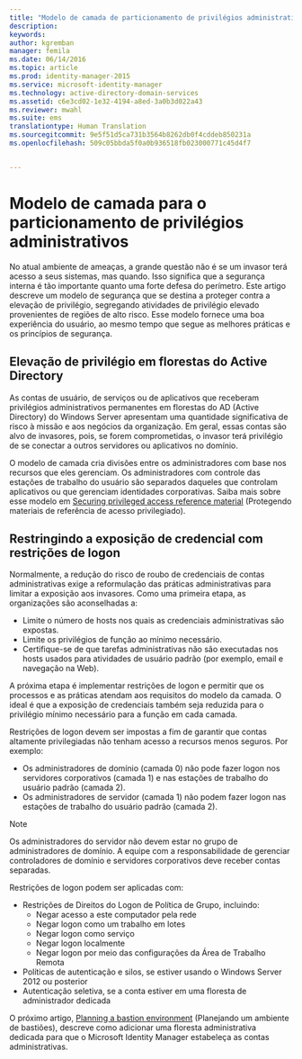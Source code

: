 ```yaml
---
title: "Modelo de camada de particionamento de privilégios administrativos | Microsoft Identity Manager"
description: 
keywords: 
author: kgremban
manager: femila
ms.date: 06/14/2016
ms.topic: article
ms.prod: identity-manager-2015
ms.service: microsoft-identity-manager
ms.technology: active-directory-domain-services
ms.assetid: c6e3cd02-1e32-4194-a8ed-3a0b3d022a43
ms.reviewer: mwahl
ms.suite: ems
translationtype: Human Translation
ms.sourcegitcommit: 9e5f51d5ca731b3564b8262db0f4cddeb850231a
ms.openlocfilehash: 509c05bbda5f0a0b936518fb023000771c45d4f7


---
```


# Modelo de camada para o particionamento de privilégios administrativos

No atual ambiente de ameaças, a grande questão não é se um invasor terá acesso a seus sistemas, mas quando. Isso significa que a segurança interna é tão importante quanto uma forte defesa do perímetro. Este artigo descreve um modelo de segurança que se destina a proteger contra a elevação de privilégio, segregando atividades de privilégio elevado provenientes de regiões de alto risco. Esse modelo fornece uma boa experiência do usuário, ao mesmo tempo que segue as melhores práticas e os princípios de segurança.

## Elevação de privilégio em florestas do Active Directory

As contas de usuário, de serviços ou de aplicativos que receberam privilégios administrativos permanentes em florestas do AD (Active Directory) do Windows Server apresentam uma quantidade significativa de risco à missão e aos negócios da organização. Em geral, essas contas são alvo de invasores, pois, se forem comprometidas, o invasor terá privilégio de se conectar a outros servidores ou aplicativos no domínio.

O modelo de camada cria divisões entre os administradores com base nos recursos que eles gerenciam. Os administradores com controle das estações de trabalho do usuário são separados daqueles que controlam aplicativos ou que gerenciam identidades corporativas. Saiba mais sobre esse modelo em [Securing privileged access reference material](http://aka.ms/tiermodel) (Protegendo materiais de referência de acesso privilegiado).

## Restringindo a exposição de credencial com restrições de logon

Normalmente, a redução do risco de roubo de credenciais de contas administrativas exige a reformulação das práticas administrativas para limitar a exposição aos invasores. Como uma primeira etapa, as organizações são aconselhadas a:

- Limite o número de hosts nos quais as credenciais administrativas são expostas.
- Limite os privilégios de função ao mínimo necessário.
- Certifique-se de que tarefas administrativas não são executadas nos hosts usados para atividades de usuário padrão (por exemplo, email e navegação na Web).

A próxima etapa é implementar restrições de logon e permitir que os processos e as práticas atendam aos requisitos do modelo da camada. O ideal é que a exposição de credenciais também seja reduzida para o privilégio mínimo necessário para a função em cada camada.

Restrições de logon devem ser impostas a fim de garantir que contas altamente privilegiadas não tenham acesso a recursos menos seguros. Por exemplo:

- Os administradores de domínio (camada 0) não pode fazer logon nos servidores corporativos (camada 1) e nas estações de trabalho do usuário padrão (camada 2).
- Os administradores de servidor (camada 1) não podem fazer logon nas estações de trabalho do usuário padrão (camada 2).

>[!NOTE] 
> Os administradores do servidor não devem estar no grupo de administradores de domínio. A equipe com a responsabilidade de gerenciar controladores de domínio e servidores corporativos deve receber contas separadas.

Restrições de logon podem ser aplicadas com:

- Restrições de Direitos do Logon de Política de Grupo, incluindo:  
    - Negar acesso a este computador pela rede  
    - Negar logon como um trabalho em lotes  
    - Negar logon como serviço  
    - Negar logon localmente  
    - Negar logon por meio das configurações da Área de Trabalho Remota  
- Políticas de autenticação e silos, se estiver usando o Windows Server 2012 ou posterior
- Autenticação seletiva, se a conta estiver em uma floresta de administrador dedicada

O próximo artigo, [Planning a bastion environment](planning-bastion-environment.md) (Planejando um ambiente de bastiões), descreve como adicionar uma floresta administrativa dedicada para que o Microsoft Identity Manager estabeleça as contas administrativas.



<!--HONumber=Jun16_HO5-->


